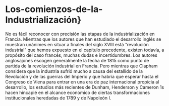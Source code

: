# Los-comienzos-de-la-Industrialización}
No es fácil reconocer con precisión las etapas de la industrialización en Francia. Mientras que los autores que han estudiado el desarrollo inglés se muestran unánimes en situar a finales del siglo XVIII está “revolución industrial” que hemos expuesto en el capítulo precedente, existen todavía, a propósito del caso francés, muchas dudas e incertidumbres. Los autores anglosajones escogen generalmente la fecha de 1815 como punto de partida de la revolución industrial en Francia. Pero mientras que Clapham considera que la industria sufrió mucho a causa del estallido de la Revolución y de las guerras del Imperio y que habría que esperar hasta el Congreso de Viena para entrar en una era de paz internacional propicia al desarrollo, los estudios más recientes de Dunham, Henderson y Cameron 1s hacen hincapié en el alcance económico de ciertas transformaciones institucionales heredadas de 1789 y de Napoleón I.

